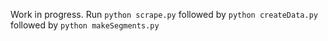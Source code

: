 Work in progress. 
Run `python scrape.py` followed by `python createData.py` followed by `python makeSegments.py`
